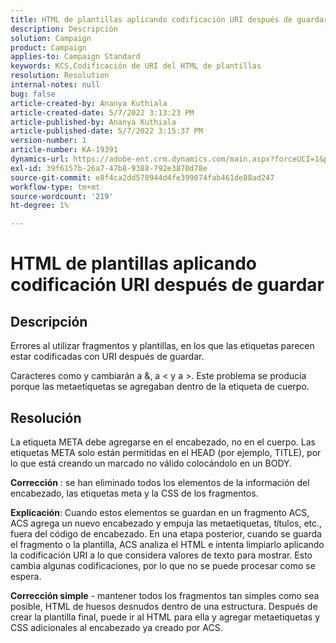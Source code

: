 ```yaml
---
title: HTML de plantillas aplicando codificación URI después de guardar
description: Descripción
solution: Campaign
product: Campaign
applies-to: Campaign Standard
keywords: KCS,Codificación de URI del HTML de plantillas
resolution: Resolution
internal-notes: null
bug: false
article-created-by: Ananya Kuthiala
article-created-date: 5/7/2022 3:13:23 PM
article-published-by: Ananya Kuthiala
article-published-date: 5/7/2022 3:15:37 PM
version-number: 1
article-number: KA-19391
dynamics-url: https://adobe-ent.crm.dynamics.com/main.aspx?forceUCI=1&pagetype=entityrecord&etn=knowledgearticle&id=1e20da38-18ce-ec11-a7b5-0022480a8e40
exl-id: 39f6157b-26a7-47b8-9388-792e3870d78e
source-git-commit: e8f4ca2dd578944d4fe399074fab461de88ad247
workflow-type: tm+mt
source-wordcount: '219'
ht-degree: 1%

---
```


# HTML de plantillas aplicando codificación URI después de guardar

## Descripción


Errores al utilizar fragmentos y plantillas, en los que las etiquetas parecen estar codificadas con URI después de guardar.

Caracteres como y cambiarán a &amp;, a &lt; y a >. Este problema se producía porque las metaetiquetas se agregaban dentro de la etiqueta de cuerpo.


## Resolución


La etiqueta META debe agregarse en el encabezado, no en el cuerpo. Las etiquetas META solo están permitidas en el HEAD (por ejemplo, TITLE), por lo que está creando un marcado no válido colocándolo en un BODY.



<b>Corrección</b> : se han eliminado todos los elementos de la información del encabezado, las etiquetas meta y la CSS de los fragmentos.

<b>Explicación</b>: Cuando estos elementos se guardan en un fragmento ACS, ACS agrega un nuevo encabezado y empuja las metaetiquetas, títulos, etc., fuera del código de encabezado. En una etapa posterior, cuando se guarda el fragmento o la plantilla, ACS analiza el HTML e intenta limpiarlo aplicando la codificación URI a lo que considera valores de texto para mostrar. Esto cambia algunas codificaciones, por lo que no se puede procesar como se espera.

<b>Corrección simple</b> - mantener todos los fragmentos tan simples como sea posible, HTML de huesos desnudos dentro de una estructura. Después de crear la plantilla final, puede ir al HTML para ella y agregar metaetiquetas y CSS adicionales al encabezado ya creado por ACS.
